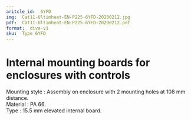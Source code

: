 ```yaml
---
aritcle_id:  6YFD
img:  Cat11-Ultimheat-EN-P225-6YFD-20200212.jpg
pdf:  Cat11-Ultimheat-EN-P225-6YFD-20200212.pdf
format:  diva-v1
sku:  Type 6YFD
---
```

# Internal mounting boards for enclosures with controls

Mounting style : Assembly on enclosure with 2 mounting holes at 108 mm distance.  
Material : PA 66.  
Type : 15.5 mm elevated internal board.  


